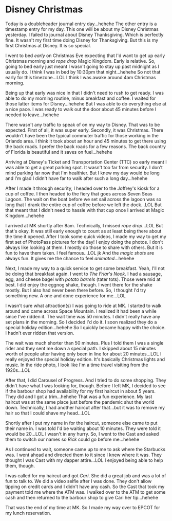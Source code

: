 # Disney Christmas

Today is a doubleheader journal entry day...hehehe The other entry is a timestamp entry for my day. This one will be about my Disney Christmas yesterday. I failed to journal about Disney Thanksgiving. Which is perfectly fine. It wasn't my first time doing Disney for Thanksgiving. But this is my first Christmas at Disney. It is so special.

I went to bed *early* on Christmas Eve expecting that I'd want to get up early Christmas morning and *rope drop* Magic Kingdom. Early is relative. So, going to bed early just meant I wasn't going to stay up past midnight as I usually do. I think I was in bed by 10:30pm that night...hehehe So not that early for this timezone...LOL I think I was awake around 4am Christmas morning.

Being up that early was nice in that I didn't need to rush to get ready. I was able to do my morning routine, minus breakfast and coffee. I waited for those latter items for Disney...hehehe But I was able to do everything else at a nice pace. I was ready to walk out the door about 45 minutes before I needed to leave...hehehe

There wasn't any traffic to speak of on my way to Disney. That was to be expected. First of all, it was super early. Secondly, it was Christmas. There wouldn't have been the typical commuter traffic for those working in the Orlando area. I think it took about an hour and 45 minutes to get there using the back roads. I prefer the back roads for a few reasons. The back country of Florida is beautiful and it saves on fuel...hehehe

Arriving at Disney's Ticket and Transportation Center (TTC) so early meant I was able to get a great parking spot. It wasn't too far from security. I don't mind parking far now that I'm healthier. But I knew my day would be long and I'm glad I didn't have far to walk after such a long day...hehehe

After I made it through security, I headed over to the Joffrey's kiosk for a cup of coffee. I then headed to the fiery that goes across Seven Seas Lagoon. The wait on the boat before we set sail across the lagoon was so long that I drank the entire cup of coffee before we left the dock...LOL But that meant that I didn't need to hassle with that cup once I arrived at Magic Kingdom...hehehe

I arrived at MK shortly after 8am. Technically, I missed *rope drop*...LOL But that's okay. It was still early enough to count as at least being there about the time it opened. After I took some quick videos, I made my way to get my first set of PhotoPass pictures for the day! I enjoy doing the photos. I don't always like looking at them. I mostly do those to share with others. But it is fun to have them taken. I feel famous...LOL jk And the *magic shots* are always fun. It gives me the chance to feel *animated*...hehehe

Next, I made my way to a quick service to get some breakfast. Yeah, I'll not be doing that breakfast again. I went to *The Friar's Nook*. I had a sausage, egg, and cheese bagel with *potato barrels* (tater tots). Those were mid at best. I did enjoy the eggnog shake, though. I went there for the shake mostly. But I also had never been there before. So, I thought I'd try something new. A one and done experience for me...LOL

I wasn't sure what attraction(s) I was going to ride at MK. I started to walk around and came across Space Mountain. I realized it had been a while since I've ridden it. The wait time was 50 minutes. I didn't really have any set plans in the morning. So I decided I'd do it. I soon realized they do a special holiday edition...hehehe So I quickly became happy with the choice. I hadn't ever ridden that version.

The wait was much shorter than 50 minutes. Plus I told them I was a single rider and they sent me down a special path. I skipped about 15 minutes worth of people after having only been in line for about 20 minutes...LOL I really enjoyed the special holiday edition. It's basically Christmas lights and music. In the ride photo, I look like I'm a time travel visiting from the 1920s...LOL

After that, I did Carousel of Progress. And I tried to do some shopping. They didn't have what I was looking for, though. Before I left MK, I decided to see if the barbour shop had availability for my first haircut in about 5 years. They did and I got a trim...hehehe That was a fun experience. My last haircut was at the same place just before the pandemic shut the world down. Technically, I had another haircut after that...but it was to remove my hair so that I could shave my head...LOL

Shortly after I put my name in for the haircut, someone else came to put their name in. I was told I'd be waiting about 10 minutes. They were told it would be 20...LOL I wasn't in any hurry. So, I went to the Cast and asked them to switch our names so *Rick* could go before me...hehehe

As I continued to wait, someone came up to me to ask where the Starbucks was. I went ahead and directed them to it since I knew where it was. They thought I was Cast with my dapper attire...LOL I enjoyed being able to help them, though.

I was called for my haircut and got *Cari*. She did a great job and was a lot of fun to talk to. We did a video selfie after I was done. They don't allow tipping on credit cards and I didn't have any cash. So the Cast that took my payment told me where the ATM was. I walked over to the ATM to get some cash and then returned to the barbour shop to give Cari her tip...hehehe

That was the end of my time at MK. So I made my way over to EPCOT for my lunch reservation.